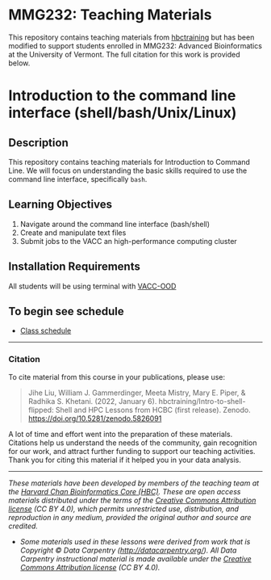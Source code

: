 # MMG232: Teaching Materials 

This repository contains teaching materials from [hbctraining](https://github.com/hbctraining) but has been modified to support students enrolled in MMG232: Advanced Bioinformatics at the University of Vermont. The full citation for this work is provided below.

# Introduction to the command line interface (shell/bash/Unix/Linux)

## Description

This repository contains teaching materials for Introduction to Command Line. We will focus on understanding the basic skills required to use the command line interface, specifically `bash`. 

## Learning Objectives

1.	Navigate around the command line interface (bash/shell)
2.	Create and manipulate text files 
3.	Submit jobs to the VACC an high-performance computing cluster

## Installation Requirements
All students will be using terminal with [VACC-OOD](https://vacc-ondemand.uvm.edu)

## To begin see schedule 
* [Class schedule](schedule/)

---

### Citation

To cite material from this course in your publications, please use:

> Jihe Liu, William J. Gammerdinger, Meeta Mistry, Mary E. Piper, & Radhika S. Khetani. (2022, January 6). hbctraining/Intro-to-shell-flipped: Shell and HPC Lessons from HCBC (first release). Zenodo. https://doi.org/10.5281/zenodo.5826091

A lot of time and effort went into the preparation of these materials. Citations help us understand the needs of the community, gain recognition for our work, and attract further funding to support our teaching activities. Thank you for citing this material if it helped you in your data analysis.

---

*These materials have been developed by members of the teaching team at the [Harvard Chan Bioinformatics Core (HBC)](http://bioinformatics.sph.harvard.edu/). These are open access materials distributed under the terms of the [Creative Commons Attribution license](https://creativecommons.org/licenses/by/4.0/) (CC BY 4.0), which permits unrestricted use, distribution, and reproduction in any medium, provided the original author and source are credited.*

* *Some materials used in these lessons were derived from work that is Copyright © Data Carpentry (http://datacarpentry.org/). 
All Data Carpentry instructional material is made available under the [Creative Commons Attribution license](https://creativecommons.org/licenses/by/4.0/) (CC BY 4.0).*
